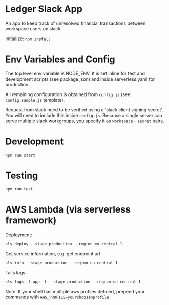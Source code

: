 # Ledger Slack App

An app to keep track of unresolved financial transactions between workspace users on slack.

Initialize: `npm install`


# Env Variables and Config

The top level env variable is NODE_ENV. It is set inline for test and development scripts (see package.json)
and inside serverless.yaml for production.

All remaining configuration is obtained from `config.js` (see `config.sample.js` template).

Request from slack need to be verified using a 'slack client signing secret'.
You will need to include this inside `config.js`.
Because a single server can serve multiple slack workgroups, you specify it as `workspace` - `secret` pairs.



# Development

`npm run start`


# Testing

`npm run test`


# AWS Lambda (via serverless framework)

Deployment:
```
sls deploy --stage production --region eu-central-1
```


Get service information, e.g. get endpoint url
```
sls info --stage production --region eu-central-1
```

Tails logs:
```
sls logs -f app -t --stage production --region eu-central-1
```

Note: If your shell has multiple aws profiles defined, prepend your commands with `AWS_PROFILE=yourchoosenprofile`
